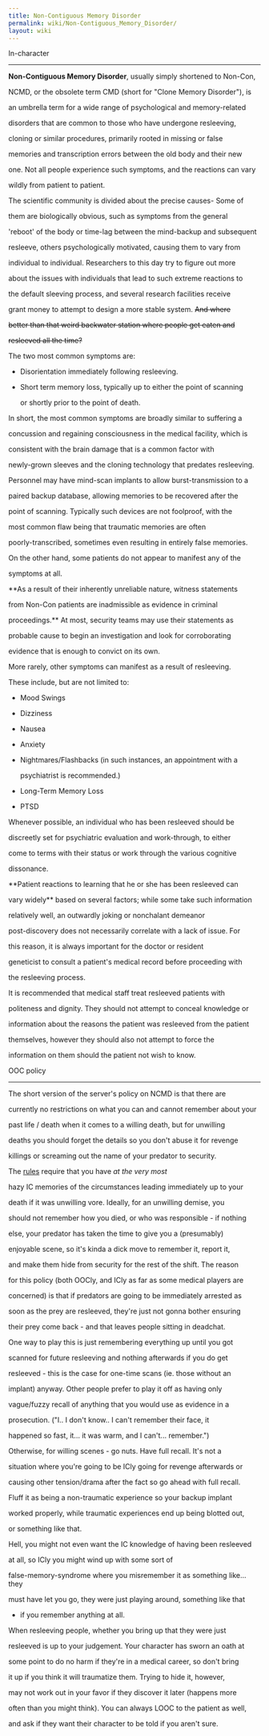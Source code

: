 ```yaml
---
title: Non-Contiguous Memory Disorder
permalink: wiki/Non-Contiguous_Memory_Disorder/
layout: wiki
---
```


In-character
------------

**Non-Contiguous Memory Disorder**, usually simply shortened to Non-Con,
NCMD, or the obsolete term CMD (short for "Clone Memory Disorder"), is
an umbrella term for a wide range of psychological and memory-related
disorders that are common to those who have undergone resleeving,
cloning or similar procedures, primarily rooted in missing or false
memories and transcription errors between the old body and their new
one. Not all people experience such symptoms, and the reactions can vary
wildly from patient to patient.

The scientific community is divided about the precise causes- Some of
them are biologically obvious, such as symptoms from the general
'reboot' of the body or time-lag between the mind-backup and subsequent
resleeve, others psychologically motivated, causing them to vary from
individual to individual. Researchers to this day try to figure out more
about the issues with individuals that lead to such extreme reactions to
the default sleeving process, and several research facilities receive
grant money to attempt to design a more stable system. <s>And where
better than that weird backwater station where people get eaten and
resleeved all the time?</s>

The two most common symptoms are:

-   Disorientation immediately following resleeving.
-   Short term memory loss, typically up to either the point of scanning
    or shortly prior to the point of death.

In short, the most common symptoms are broadly similar to suffering a
concussion and regaining consciousness in the medical facility, which is
consistent with the brain damage that is a common factor with
newly-grown sleeves and the cloning technology that predates resleeving.
Personnel may have mind-scan implants to allow burst-transmission to a
paired backup database, allowing memories to be recovered after the
point of scanning. Typically such devices are not foolproof, with the
most common flaw being that traumatic memories are often
poorly-transcribed, sometimes even resulting in entirely false memories.
On the other hand, some patients do not appear to manifest any of the
symptoms at all.

**As a result of their inherently unreliable nature, witness statements
from Non-Con patients are inadmissible as evidence in criminal
proceedings.** At most, security teams may use their statements as
probable cause to begin an investigation and look for corroborating
evidence that is enough to convict on its own.

More rarely, other symptoms can manifest as a result of resleeving.
These include, but are not limited to:

-   Mood Swings
-   Dizziness
-   Nausea
-   Anxiety
-   Nightmares/Flashbacks (in such instances, an appointment with a
    psychiatrist is recommended.)
-   Long-Term Memory Loss
-   PTSD

Whenever possible, an individual who has been resleeved should be
discreetly set for psychiatric evaluation and work-through, to either
come to terms with their status or work through the various cognitive
dissonance.

**Patient reactions to learning that he or she has been resleeved can
vary widely** based on several factors; while some take such information
relatively well, an outwardly joking or nonchalant demeanor
post-discovery does not necessarily correlate with a lack of issue. For
this reason, it is always important for the doctor or resident
geneticist to consult a patient's medical record before proceeding with
the resleeving process.

It is recommended that medical staff treat resleeved patients with
politeness and dignity. They should not attempt to conceal knowledge or
information about the reasons the patient was resleeved from the patient
themselves, however they should also not attempt to force the
information on them should the patient not wish to know.

OOC policy
----------

The short version of the server's policy on NCMD is that there are
currently no restrictions on what you can and cannot remember about your
past life / death when it comes to a willing death, but for unwilling
deaths you should forget the details so you don't abuse it for revenge
killings or screaming out the name of your predator to security.

The [rules](rules "wikilink") require that you have *at the very most*
hazy IC memories of the circumstances leading immediately up to your
death if it was unwilling vore. Ideally, for an unwilling demise, you
should not remember how you died, or who was responsible - if nothing
else, your predator has taken the time to give you a (presumably)
enjoyable scene, so it's kinda a dick move to remember it, report it,
and make them hide from security for the rest of the shift. The reason
for this policy (both OOCly, and ICly as far as some medical players are
concerned) is that if predators are going to be immediately arrested as
soon as the prey are resleeved, they're just not gonna bother ensuring
their prey come back - and that leaves people sitting in deadchat.

One way to play this is just remembering everything up until you got
scanned for future resleeving and nothing afterwards if you do get
resleeved - this is the case for one-time scans (ie. those without an
implant) anyway. Other people prefer to play it off as having only
vague/fuzzy recall of anything that you would use as evidence in a
prosecution. ("I.. I don't know.. I can't remember their face, it
happened so fast, it... it was warm, and I can't... remember.")
Otherwise, for willing scenes - go nuts. Have full recall. It's not a
situation where you're going to be ICly going for revenge afterwards or
causing other tension/drama after the fact so go ahead with full recall.
Fluff it as being a non-traumatic experience so your backup implant
worked properly, while traumatic experiences end up being blotted out,
or something like that.

Hell, you might not even want the IC knowledge of having been resleeved
at all, so ICly you might wind up with some sort of
false-memory-syndrome where you misremember it as something like... they
must have let you go, they were just playing around, something like that
- if you remember anything at all.

When resleeving people, whether you bring up that they were just
resleeved is up to your judgement. Your character has sworn an oath at
some point to do no harm if they're in a medical career, so don't bring
it up if you think it will traumatize them. Trying to hide it, however,
may not work out in your favor if they discover it later (happens more
often than you might think). You can always LOOC to the patient as well,
and ask if they want their character to be told if you aren't sure.
